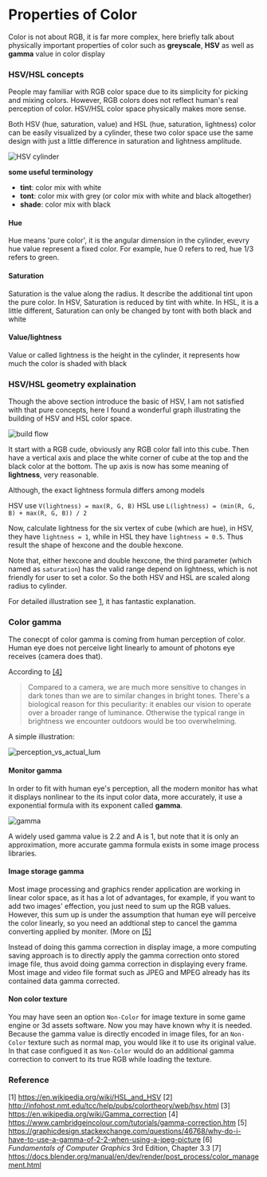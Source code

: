 # Properties of Color
Color is not about RGB, it is far more complex, here briefly talk about physically important properties of color such as **greyscale**, **HSV** as well as **gamma** value in color display

### HSV/HSL concepts
People may familiar with RGB color space due to its simplicity for picking and mixing colors. However, RGB colors does not reflect human's real perception of color. HSV/HSL color space physically makes more sense.

Both HSV (hue, saturation, value) and HSL (hue, saturation, lightness) color can be easily visualized by a cylinder, these two color space use the same design with just a little difference in saturation and lightness amplitude.

![HSV cylinder](/static/7c6685f64cf5ea346a9c33be0d256a95.png)

**some useful terminology**
- **tint**: color mix with white
- **tont**: color mix with grey (or color mix with white and black altogether)
- **shade**: color mix with black

#### Hue
Hue means 'pure color', it is the angular dimension in the cylinder, evevry hue value represent a fixed color. For example, hue 0 refers to red, hue 1/3 refers to green.

#### Saturation
Saturation is the value along the radius. It describe the additional tint upon the pure color. In HSV, Saturation is reduced by tint with white. In HSL, it is a little different, Saturation can only be changed by tont with both black and white

#### Value/lightness
Value or called lightness is the height in the cylinder, it represents how much the color is shaded with black

<!-- ### HSV channel separate
    TODO -->

### HSV/HSL geometry explaination
Though the above section introduce the basic of HSV, I am not satisfied with that pure concepts, here I found a wonderful graph illustrating the building of HSV and HSL color space.

![build flow](/static/407bea7201dff033576f7f8a1d19e50d.png)

It start with a RGB cude, obviously any RGB color fall into this cube. Then have a vertical axis and place the white corner of cube at the top and the black color at the bottom. The up axis is now has some meaning of **lightness**, very reasonable.

Although, the exact lightness formula differs among models

HSV use `V(lightness) = max(R, G, B)`
HSL use `L(lightness) = (min(R, G, B) + max(R, G, B)) / 2`

Now, calculate lightness for the six vertex of cube (which are hue), in HSV, they have `lightness = 1`, while in HSL they have `lightness = 0.5`. Thus result the shape of hexcone and the double hexcone.

Note that, either hexcone and double hexcone, the third parameter (which named as `saturation`) has the valid range depend on lightness, which is not friendly for user to set a color. So the both HSV and HSL are scaled along radius to cylinder.

For detailed illustration see [1](https://en.wikipedia.org/wiki/Cylindrical-coordinate_color_model), it has fantastic explanation.

### Color gamma
The conecpt of color gamma is coming from human perception of color. Human eye does not perceive light linearly to amount of photons eye receives (camera does that).

According to [[4]](https://www.cambridgeincolour.com/tutorials/gamma-correction.htm)

>Compared to a camera, we are much more sensitive to changes in dark tones than we are to similar changes in bright tones. There's a biological reason for this peculiarity: it enables our vision to operate over a broader range of luminance. Otherwise the typical range in brightness we encounter outdoors would be too overwhelming.

A simple illustration:

![perception_vs_actual_lum](/static/f5e169379465cdb0cdd8b35de59ae908.png)

#### Monitor gamma
In order to fit with human eye's perception, all the modern monitor has what it displays nonlinear to the its input color data, more accurately, it use a exponential formula with its exponent called **gamma**.

![gamma](/static/55e1d9f86f4d2c6a84f5fd25313cd165.png)

A widely used gamma value is 2.2 and A is 1, but note that it is only an approximation, more accurate gamma formula exists in some image process libraries.

#### Image storage gamma
Most image processing and graphics render application are working in linear color space, as it has a lot of advantages, for example, if you want to add two images' effection, you just need to sum up the RGB values. However, this sum up is under the assumption that human eye will perceive the color linearly, so you need an addtional step to cancel the gamma converting applied by moniter. (More on [[5]](https://graphicdesign.stackexchange.com/questions/46768/why-do-i-have-to-use-a-gamma-of-2-2-when-using-a-jpeg-picture)

Instead of doing this gamma correction in display image, a more computing saving approach is to directly apply the gamma correction onto stored image file, thus avoid doing gamma correction in displaying every frame. Most image and video file format such as JPEG and MPEG already has its contained data gamma corrected.

#### Non color texture
You may have seen an option `Non-Color` for image texture in some game engine or 3d assets software. Now you may have known why it is needed. Because the gamma value is directly encoded in image files, for an `Non-Color` texture such as normal map, you would like it to use its original value. In that case configued it as `Non-Color` would do an additional gamma correction to convert to its true RGB while loading the texture.


### Reference
[1] https://en.wikipedia.org/wiki/HSL_and_HSV
[2] http://infohost.nmt.edu/tcc/help/pubs/colortheory/web/hsv.html
[3] https://en.wikipedia.org/wiki/Gamma_correction
[4] https://www.cambridgeincolour.com/tutorials/gamma-correction.htm
[5] https://graphicdesign.stackexchange.com/questions/46768/why-do-i-have-to-use-a-gamma-of-2-2-when-using-a-jpeg-picture
[6] *Fundamentals of Computer Graphics* 3rd Edition, Chapter 3.3
[7] https://docs.blender.org/manual/en/dev/render/post_process/color_management.html
